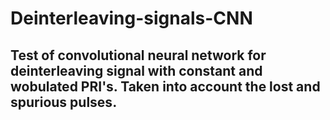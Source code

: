 # Deinterleaving-signals-CNN
Test of convolutional neural network for deinterleaving signal with constant and wobulated PRI's. Taken into account the lost and spurious pulses.
------------------
